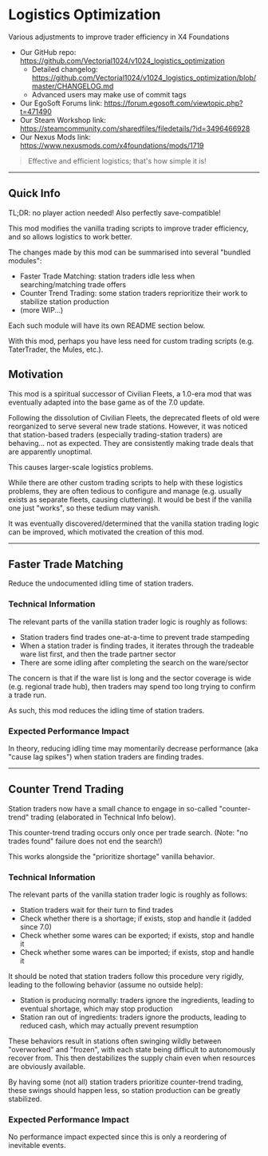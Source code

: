 # Logistics Optimization
Various adjustments to improve trader efficiency in X4 Foundations

- Our GitHub repo: https://github.com/Vectorial1024/v1024_logistics_optimization
  - Detailed changelog: https://github.com/Vectorial1024/v1024_logistics_optimization/blob/master/CHANGELOG.md
  - Advanced users may make use of commit tags
- Our EgoSoft Forums link: https://forum.egosoft.com/viewtopic.php?t=471490
- Our Steam Workshop link: https://steamcommunity.com/sharedfiles/filedetails/?id=3496466928
- Our Nexus Mods link: https://www.nexusmods.com/x4foundations/mods/1719

> Effective and efficient logistics; that's how simple it is!

------

## Quick Info
TL;DR: no player action needed! Also perfectly save-compatible!

This mod modifies the vanilla trading scripts to improve trader efficiency, and so allows logistics to work better.

The changes made by this mod can be summarised into several "bundled modules":
- Faster Trade Matching: station traders idle less when searching/matching trade offers
- Counter Trend Trading: some station traders reprioritize their work to stabilize station production
- (more WIP...)

Each such module will have its own README section below.

With this mod, perhaps you have less need for custom trading scripts (e.g. TaterTrader, the Mules, etc.).

## Motivation
This mod is a spiritual successor of Civilian Fleets, a 1.0-era mod that was eventually adapted into the base game as of the 7.0 update.

Following the dissolution of Civilian Fleets, the deprecated fleets of old were reorganized to serve several new trade stations.
However, it was noticed that station-based traders (especially trading-station traders) are behaving... not as expected.
They are consistently making trade deals that are apparently unoptimal.

This causes larger-scale logistics problems.

While there are other custom trading scripts to help with these logistics problems, they are often tedious to configure and manage
(e.g. usually exists as separate fleets, causing cluttering). It would be best if the vanilla one just "works", so these tedium may vanish.

It was eventually discovered/determined that the vanilla station trading logic can be improved, which motivated the creation of this mod.

------

## Faster Trade Matching
Reduce the undocumented idling time of station traders.

### Technical Information
The relevant parts of the vanilla station trader logic is roughly as follows:
- Station traders find trades one-at-a-time to prevent trade stampeding
- When a station trader is finding trades, it iterates through the tradeable ware list first, and then the trade partner sector
- There are some idling after completing the search on the ware/sector

The concern is that if the ware list is long and the sector coverage is wide (e.g. regional trade hub), then traders may spend too long trying to confirm a trade run.

As such, this mod reduces the idling time of station traders.

### Expected Performance Impact
In theory, reducing idling time may momentarily decrease performance (aka "cause lag spikes") when station traders are finding trades.

------

## Counter Trend Trading
Station traders now have a small chance to engage in so-called "counter-trend" trading (elaborated in Technical Info below).

This counter-trend trading occurs only once per trade search. (Note: "no trades found" failure does not end the search!)

This works alongside the "prioritize shortage" vanilla behavior.

### Technical Information
The relevant parts of the vanilla station trader logic is roughly as follows:
- Station traders wait for their turn to find trades
- Check whether there is a shortage; if exists, stop and handle it (added since 7.0)
- Check whether some wares can be exported; if exists, stop and handle it
- Check whether some wares can be imported; if exists, stop and handle it

It should be noted that station traders follow this procedure very rigidly, leading to the following behavior (assume no outside help):
- Station is producing normally: traders ignore the ingredients, leading to eventual shortage, which may stop production
- Station ran out of ingredients: traders ignore the products, leading to reduced cash, which may actually prevent resumption

These behaviors result in stations often swinging wildly between "overworked" and "frozen", with each state being difficult to autonomously recover from.
This then destabilizes the supply chain even when resources are obviously available.

By having some (not all) station traders prioritize counter-trend trading, these swings should happen less, so station production can be greatly stabilized.

### Expected Performance Impact
No performance impact expected since this is only a reordering of inevitable events.
